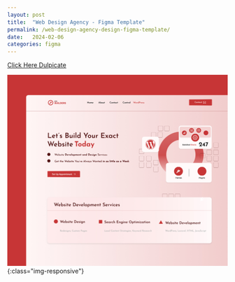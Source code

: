 ```yaml
---
layout: post
title:  "Web Design Agency - Figma Template"
permalink: /web-design-agency-design-figma-template/
date:   2024-02-06
categories: figma
---
```



<a class="button" href="https://www.roobenweb.com/web-design-agency-design-figma-template/" target="_blank">Click Here Dulpicate</a>

![image-title-here](\assets\img\website-deisgn-agency-landing-page.jpg){:class="img-responsive"}
